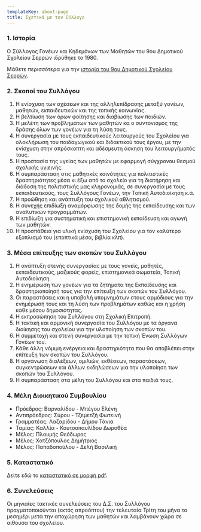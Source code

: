 ```yaml
---
templateKey: about-page
title: Σχετικά με τον Σύλλογο
---
```

### 1. Ιστορία

Ο Σύλλογος Γονέων και Κηδεμόνων των Μαθητών του 9ου Δημοτικού Σχολείου Σερρών ιδρύθηκε το 1980.

Μάθετε περισσότερα για την [ιστορία του 9ου Δημοτικού Σχολείου Σερρών](https://www.enato.edu.gr).

### 2. Σκοποί του Συλλόγου
1. Η ενίσχυση των σχέσεων και της αλληλεπίδρασης μεταξύ γονέων, μαθητών, εκπαιδευτικών και της τοπικής κοινωνίας.
2. Η βελτίωση των όρων φοίτησης και διαβίωσης των παιδιών.
3. Η μελέτη των προβλημάτων των μαθητών κα ο συντονισμός της δράσης όλων των γονέων για τη λύση τους.
4. Η συνεργασία με τους εκπαιδευτικούς λειτουργούς του Σχολείου για ολοκλήρωση του παιδαγωγικού και διδακτικού τους έργου, με την ενίσχυση στην απρόσκοπτη και αδέσμευτη άσκηση του λειτουργήματός τους.
5. Η προστασία της υγείας των μαθητών με εφαρμογή σύγχρονου θεσμού σχολικής υγιεινής.
6. Η συμπαράσταση στις μαθητικές κοινότητες για πολιτιστικές δραστηριότητες μέσα κι έξω από το σχολείο για τη διατήρηση και διάδοση της πολιτιστικής μας κληρονομιάς, σε συνεργασία με τους εκπαιδευτικούς, τους Συλλόγους Γονέων, την Τοπική Αυτοδιοίκηση κ.ά.
7. Η προώθηση και ανάπτυξη του σχολικού αθλητισμού.
8. Η συνεχής επιδίωξη αναμόρφωσης της δομής της εκπαίδευσης και των αναλυτικών προγραμμάτων.
9. Η επιδίωξη για συστηματική και επιστημονική εκπαίδευση και αγωγή των μαθητών.
10. Η προσπάθεια για υλική ενίσχυση του Σχολείου για τον καλύτερο εξοπλισμό του (εποπτικά μέσα, βιβλία κλπ).


### 3. Μέσα επίτευξης των σκοπών του Συλλόγου
1. Η ανάπτυξη στενής συνεργασίας με τους γονείς, μαθητές, εκπαιδευτικούς, μαζικούς φορείς, επιστημονικά σωματεία, Τοπική Αυτοδιοίκηση.
2. Η ενημέρωση των γονέων για τα ζητήματα της Εκπαίδευσης και δραστηριοποίησή τους για την επίτευξη των σκοπών του Συλλόγου.
3. Οι παραστάσεις και η υποβολή υπομνημάτων στους αρμόδιους για την ενημέρωσή τους και τη λύση των προβλημάτων καθώς και η χρήση κάθε μέσου δημοσιότητας.
4. Η εκπροσώπηση του Συλλόγου στη Σχολική Επιτροπή.
5. Η τακτική και αρμονική συνεργασία του Συλλόγου με τα όργανα διοίκησης του σχολείου για την υλοποίηση των σκοπών του.
6. Η συμμετοχή και στενή συνεργασία με την τοπική Ένωση Συλλόγων Γονέων του.
7. Κάθε άλλη νόμιμη ενέργεια και δραστηριότητα που θα αποβλέπει στην επίτευξη των σκοπών του Συλλόγου.
8. Η οργάνωση διαλέξεων, ομιλιών, εκθέσεων, παραστάσεων, συγκεντρώσεων και άλλων εκδηλώσεων για την υλοποίηση των σκοπών του Συλλόγου.
9. Η συμπαράσταση στα μέλη του Συλλόγου και στα παιδιά τους.


### 4. Μέλη Διοικητικού Συμβουλίου
* Πρόεδρος: Βαρναλίδου - Μπέγου Ελένη
* Αντιπρόεδρος: Σύρου - Τζεμετζή Φωτεινή
* Γραμματέας: Λαζαρίδου - Δήμου Τάνια
* Ταμίας: Καλλία - Κουτσοπαυλίδου Δωροθέα
* Μέλος: Πλουμής Θεόδωρος
* Μέλος: Χατζόπουλος Δημήτριος
* Μέλος: Παπαδοπούλου - Δελή Βασιλική


### 5. Καταστατικό
Δείτε εδώ το [καταστατικό σε μορφή pdf](#).


### 6. Συνελεύσεις
Οι μηνιαίες τακτικές συνελεύσεις του Δ.Σ. του Συλλόγου πραγματοποιούνται (εκτός απροόπτου) την τελευταία Τρίτη του μήνα το μεσημέρι μετά την αποχώρηση των μαθητών και λαμβάνουν χώρα σε αίθουσα του σχολείου.
